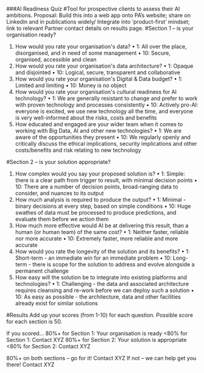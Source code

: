 ###AI Readiness Quiz
#Tool for prospective clients to assess their AI ambitions.
Proposal: Build this into a web app onto PA’s website; share on Linkedin and in publications widely/ Integrate into ‘product-first’ mindset; link to relevant Partner contact details on results page.
#Section 1 – is your organisation ready?
1.	How would you rate your organisation's data?
•	1: All over the place, disorganised, and in need of some management
•	10: Secure, organised, accessible and clean
2.	How would you rate your organisation's data architecture?
•	1: Opaque and disjointed
•	10: Logical, secure, transparent and collaborative
3.	How would you rate your organisation's Digital & Data budget?
•	1: Limited and limiting
•	10: Money is no object
4.	How would you rate your organisation's cultural readiness for AI technology?
•	1: We are generally resistant to change and prefer to work with proven technology and processes consistently
•	10: Actively pro-AI: everyone is excited, we use new technology all the time, and everyone is very well-informed about the risks, costs and benefits
5.	How educated and engaged are your wider team when it comes to working with Big Data, AI and other new technologies?
•	1: We are aware of the opportunities they present
•	10: We regularly openly and critically discuss the ethical implications, security implications and other costs/benefits and risk relating to new technology



#Section 2 – is your solution appropriate?
1.	How complex would you say your proposed solution is?
•	1: Simple: there is a clear path from trigger to result, with minimal decision points
•	10: There are a number of decision points, broad-ranging data to consider, and nuances to its output
2.	How much analysis is required to produce the output?
•	1: Minimal - binary decisions at every step, based on simple conditions
•	10: Huge swathes of data must be processed to produce predictions, and evaluate them before we action them
3.	How much more effective would AI be at delivering this result, than a human (or human team) of the same cost?
•	1: Neither faster, reliable nor more accurate
•	10: Extremely faster, more reliable and more accurate
4.	How would you rate the longevity of the solution and its benefits?
•	1: Short-term - an immediate win for an immediate problem
•	10: Long-term - there is scope for the solution to address and evolve alongside a permanent challenge
5.	How easy will the solution be to integrate into existing platforms and technologies?
•	1: Challenging - the data and associated architecture requires cleansing and re-work before we can deploy such a solution
•	10: As easy as possible - the architecture, data and other facilities already exist for similar solutions

#Results
Add up your scores (from 1-10) for each question. Possible score for each section is 50.

If you scored…
80%+ for Section 1: Your organisation is ready
<80% for Section 1: Contact XYZ
80%+ for Section 2: Your solution is appropriate
<80% for Section 2: Contact XYZ

80%+ on both sections – go for it!
Contact XYZ
If not – we can help get you there!
Contact XYZ
